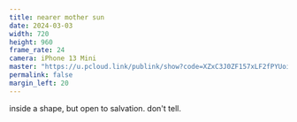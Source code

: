 ```yaml
---
title: nearer mother sun
date: 2024-03-03
width: 720
height: 960
frame_rate: 24
camera: iPhone 13 Mini
master: "https://u.pcloud.link/publink/show?code=XZxC3J0ZF157xLF2fPYUoid5vdcSp4h5rMq7"
permalink: false
margin_left: 20
---
```

inside a shape, but open to salvation. don't tell.